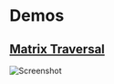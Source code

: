 # Demos

## [Matrix Traversal](http://jasssonpet.github.com/demos/matrix-traversal/)

![Screenshot](https://raw.github.com/jasssonpet/demos/gh-pages/matrix-traversal/index.png)
